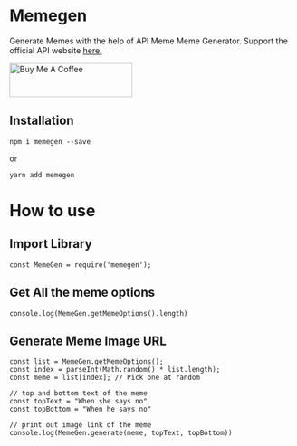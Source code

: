 # Memegen

Generate Memes with the help of API Meme Meme Generator.
Support the official API website <a href="https://apimeme.com/?ref=apilist.fun">here.</a>

<a href="https://www.buymeacoffee.com/m2kdevelopments" target="_blank">
<img src="https://cdn.buymeacoffee.com/buttons/v2/default-yellow.png" alt="Buy Me A Coffee" style="height: 60px !important;width: 217px !important;" />
</a>


## Installation
```
npm i memegen --save
```
or 
```
yarn add memegen
```


# How to use

## Import Library
```
const MemeGen = require('memegen');
```

## Get All the meme options
```
console.log(MemeGen.getMemeOptions().length)
```

## Generate Meme Image URL
```
const list = MemeGen.getMemeOptions();
const index = parseInt(Math.random() * list.length);
const meme = list[index]; // Pick one at random 

// top and bottom text of the meme
const topText = "When she says no"
const topBottom = "When he says no" 

// print out image link of the meme
console.log(MemeGen.generate(meme, topText, topBottom))
```